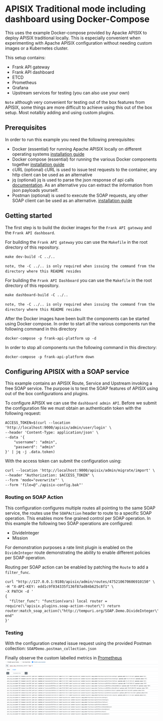 # APISIX Traditional mode including dashboard using Docker-Compose
This uses the example Docker-compose provided by Apacke APISIX to deploy APISIX traditional locally. This is especially convenient when experimenting with Apache APISIX configuration without needing custom images or a Kubernetes cluster. 

This setup contains:
- Frank API gateway
- Frank API dashboard
- ETCD
- Prometheus
- Grafana
- Upstream services for testing (you can also use your own)

`Note` although very convenient for testing out of the box features from APISIX, some things are more difficult to achieve using this out of the box setup. Most notalbly adding and using custom plugins. 

## Prerequisites
In order to run this example you need the following prerequisites:
- Docker (essential) for running Apache APISIX locally on different operating systems [installation guide](https://docs.docker.com/engine/install/)
- Docker compose (essential) for running the various Docker components together [installation guide](https://docs.docker.com/compose/install/)
- cURL (optional) cURL is used to issue test requests to the container, any http client can be used as an alternative 
- jq (optional) jq is used to parse the json response of api calls [documentation](https://jqlang.github.io/jq/). As an alternative you can extract the information from json payloads yourself.
- Postman (optional) is used to execute the SOAP requests, any other SOAP client can be used as an alternative. [installation guide](https://www.postman.com/downloads/)

## Getting started
The first step is to build the docker images for the `Frank API gateway` and the `Frank API dashboard`. 

For building the `Frank API gateway` you can use the `Makefile` in the root directory of this repository.
```shell
make dev-build -C ../..
```
`note, the -C ../.. is only required when issuing the command from the directory where this README resides`

For building the `Frank API Dashboard` you can use the `Makefile` in the root directory of this repository.
```shell
make dashboard-build -C ../..
```
`note, the -C ../.. is only required when issuing the command from the directory where this README resides`

After the Docker images have been built the components can be started using Docker compose.
In order to start all the various components run the following command in this directory
```
docker-compose -p frank-api-platform up -d
```

In order to stop all components run the following command in this directory:
```
docker-compose -p frank-api-platform down
```

## Configuring APISIX with a SOAP service 
This example contains an APISIX Route, Service and Upstream invoking a free SOAP service. The purpose is to test the SOAP features of APISIX using out of the box configurations and plugins.

To configure APISIX we can use the `dashboard admin API`.
Before we submit the configuration file we must obtain an authenticatin token with the following request:
```shell
ACCESS_TOKEN=$(curl --location 'http://localhost:9000/apisix/admin/user/login' \
--header 'Content-Type: application/json' \
--data '{
    "username": "admin",
    "password": "admin"
}' | jq -j .data.token)
```
With the access token can submit the configuration using:
```shell
curl --location 'http://localhost:9000/apisix/admin/migrate/import' \
--header "Authorization: $ACCESS_TOKEN" \
--form 'mode="overwrite"' \
--form 'file=@"./apisix-config.bak"'
```

### Routing on SOAP Action
This configuration configures multiple routes all pointing to the same SOAP service, the routes use the `SOAPAction` header to route to a specific SOAP operation. This enables more fine grained control per SOAP operation. In this example the following two SOAP operations are configured:
- DivideInteger
- Mission

For demonstration purposes a rate limit plugin is enabled on the `DivideInteger` route demonstrating the ability to enable different policies per SOAP operation.

Routing per SOAP action can be enabled by patching the `Route` to add a `filter_func`.
```Shell
curl "http://127.0.0.1:9180/apisix/admin/routes/475210670606910150" \
-H "X-API-KEY: edd1c9f034335f136f87ad84b625c8f1" \
-X PATCH -d '
{
  "filter_func": "function(vars) local router = require(\"apisix.plugins.soap-action-router\") return router:match_soap_action(\"http://tempuri.org/SOAP.Demo.DivideInteger\") end" 
}'
```

### Testing 
With the configuration created issue request using the provided Postman collection: `SOAPDemo.postman_collection.json`

Finally observe the custom labelled metrics in [Prometheus](http://localhost:9090/graph?g0.expr=apisix_http_status%7Bsoap_action%3D~%22http.*%22%7D&g0.tab=1&g0.stacked=0&g0.range_input=1h)
![prometheus-soap-action](/docs/diagrams/apisix-prometheus-soap-action.png)